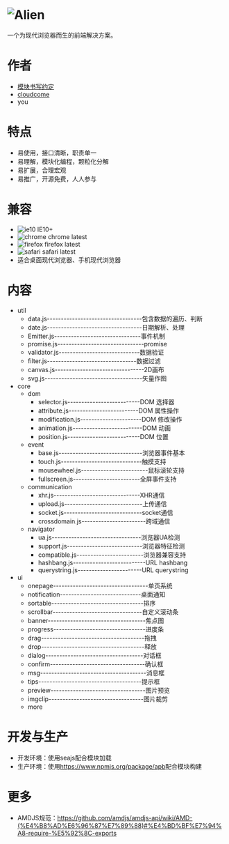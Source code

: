 # ![Alien](http://ydrimg.oss-cn-hangzhou.aliyuncs.com/20140914113127363721429460.png)
一个为现代浏览器而生的前端解决方案。


# 作者
* [模块书写约定](https://github.com/cloudcome/alien/blob/master/help/module-convention.md)
* [cloudcome](http://github.com/cloudcome/)
* you


# 特点
* 易使用，接口清晰，职责单一
* 易理解，模块化编程，颗粒化分解
* 易扩展，合理宏观
* 易推广，开源免费，人人参与


# 兼容
* ![ie10](http://ydrimg.oss-cn-hangzhou.aliyuncs.com/20140919111504913271952205.png) IE10+
* ![chrome](http://ydrimg.oss-cn-hangzhou.aliyuncs.com/20140919111534857215164833.png) chrome latest
* ![firefox](http://ydrimg.oss-cn-hangzhou.aliyuncs.com/20140919111545251609050667.png) firefox latest
* ![safari](http://ydrimg.oss-cn-hangzhou.aliyuncs.com/20140919191953088445180368.png) safari latest
* 适合桌面现代浏览器、手机现代浏览器


# 内容
* util
	* data.js----------------------------------包含数据的遍历、判断
	* date.js----------------------------------日期解析、处理
	* Emitter.js-------------------------------事件机制
	* promise.js-------------------------------promise
	* validator.js-----------------------------数据验证
	* filter.js--------------------------------数据过滤
	* canvas.js--------------------------------2D画布
	* svg.js-----------------------------------矢量作图
* core
	* dom
		* selector.js--------------------------DOM 选择器
		* attribute.js-------------------------DOM 属性操作
		* modification.js----------------------DOM 修改操作
		* animation.js-------------------------DOM 动画
		* position.js--------------------------DOM 位置
	* event
		* base.js------------------------------浏览器事件基本
		* touch.js-----------------------------触摸支持
		* mousewheel.js------------------------鼠标滚轮支持
		* fullscreen.js------------------------全屏事件支持
	* communication
		* xhr.js-------------------------------XHR通信
		* upload.js----------------------------上传通信
		* socket.js----------------------------socket通信
		* crossdomain.js-----------------------跨域通信
	* navigator
		* ua.js--------------------------------浏览器UA检测
		* support.js---------------------------浏览器特征检测
		* compatible.js------------------------浏览器兼容支持
		* hashbang.js--------------------------URL hashbang
		* querystring.js-----------------------URL querystring
* ui
	* onepage----------------------------------单页系统
	* notification-----------------------------桌面通知
	* sortable---------------------------------排序
	* scrollbar--------------------------------自定义滚动条
	* banner-----------------------------------焦点图
	* progress---------------------------------进度条
	* drag-------------------------------------拖拽
	* drop-------------------------------------释放
	* dialog-----------------------------------对话框
	* confirm----------------------------------确认框
	* msg--------------------------------------消息框
	* tips-------------------------------------提示框
	* preview----------------------------------图片预览
	* imgclip----------------------------------图片裁剪
	* more


# 开发与生产
* 开发环境：使用seajs配合模块加载
* 生产环境：使用<https://www.npmjs.org/package/apb>配合模块构建


# 更多
* AMDJS规范：<https://github.com/amdjs/amdjs-api/wiki/AMD-(%E4%B8%AD%E6%96%87%E7%89%88)#%E4%BD%BF%E7%94%A8-require-%E5%92%8C-exports>